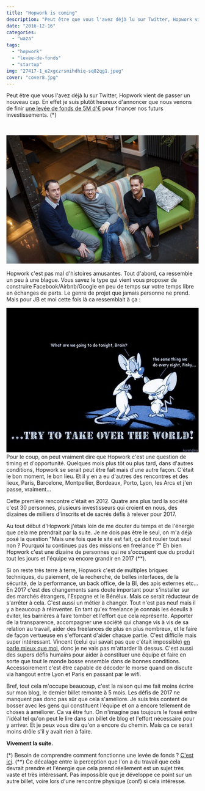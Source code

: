 ```yaml
---
title: "Hopwork is coming"
description: "Peut être que vous l'avez déjà lu sur Twitter, Hopwork vient de passer un nouveau cap. En effet je suis plutôt heureux d'annoncer que nous venons de f..."
date: "2016-12-16"
categories: 
  - "waza"
tags: 
  - "hopwork"
  - "levee-de-fonds"
  - "startup"
img: "27417-1_e2xgczrsmihdhiq-sq82qg1.jpeg"
cover: "cover8.jpg"
---
```


Peut être que vous l'avez déjà lu sur Twitter, Hopwork vient de passer un nouveau cap. En effet je suis plutôt heureux d'annoncer que nous venons de finir [une levée de fonds de 5M d'€](https://www.maddyness.com/finance/2016/12/15/rh-hopwork-leve-5-millions-euros/) pour financer nos futurs investissements. (\*)

 

![1_e2xgczrsmihdhiq-sq82qg1](/images/27417-1_e2xgczrsmihdhiq-sq82qg1.jpeg)

Hopwork c'est pas mal d'histoires amusantes. Tout d'abord, ca ressemble un peu à une blague. Vous savez le type qui vient vous proposer de construire Facebook/Airbnb/Google en peu de temps sur votre temps libre en échanges de parts. Le genre de projet que jamais personne ne prend. Mais pour JB et moi cette fois là ca ressemblait à ça :

[![20040102193808_271](/images/16eac-20040102193808_271.jpg)](http://eventuallycoding.com/wp-content/uploads/2016/12/16eac-20040102193808_271.jpg) Pour le coup, on peut vraiment dire que Hopwork c'est une question de timing et d'opportunité. Quelques mois plus tôt ou plus tard, dans d'autres conditions, Hopwork se serait peut être fait mais d'une autre façon. C'était le bon moment, le bon lieu. Et il y en a eu d'autres des rencontres et des lieux, Paris, Barcelone, Montpellier, Bordeaux, Porto, Lyon, les Arcs et j'en passe, vraiment...

Cette première rencontre c'était en 2012. Quatre ans plus tard la société c'est 30 personnes, plusieurs investisseurs qui croient en nous, des dizaines de milliers d'inscrits et de sacrés défis à relever pour 2017.

Au tout début d'Hopwork j'étais loin de me douter du temps et de l'énergie que cela me prendrait par la suite. Je ne dois pas être le seul, on m'a déjà posé la question "Mais une fois que le site est fait, ça doit rouler tout seul non ? Pourquoi tu continues pas des missions en freelance ?" Eh bien Hopwork c'est une dizaine de personnes qui ne s'occupent que du produit tout les jours et l'équipe va encore grandir en 2017 (\*\*).

Si on reste très terre à terre, Hopwork c'est de multiples briques techniques, du paiement, de la recherche, de belles interfaces, de la sécurité, de la performance, un back office, de la BI, des apis externes etc... En 2017 c'est des changements sans doute important pour s'installer sur des marchés étrangers, l'Espagne et le Bénélux. Mais ce serait réducteur de s'arrêter à cela. C'est aussi un métier à changer. Tout n'est pas neuf mais il y a beaucoup à réinventer. En tant qu'ex freelance je connais les éceuils à éviter, les barrières à faire tomber et l'effort que cela représente. Apporter de la transparence, accompagner une société qui change vis à vis de sa relation au travail, aider des freelances de plus en plus nombreux, et le faire de façon vertueuse en s'efforcant d'aider chaque partie. C'est difficile mais super intéressant. Vincent (celui qui savait pas que c'était impossible) [en parle mieux que moi](https://medium.com/@vhuguet/hopwork-raises-5m-future-of-work-is-here-and-its-beautiful-efc817e81607#.yg38bpt8z), donc je ne vais pas m'attarder là dessus. C'est aussi des supers défis humains pour aider à constituer une équipe et faire en sorte que tout le monde bosse ensemble dans de bonnes conditions. Accessoirement c'est être capable de décoder le morse quand on discute via hangout entre Lyon et Paris en passant par le wifi.

Bref, tout cela m'occupe beaucoup, c'est la raison qui me fait moins écrire sur mon blog, le dernier billet remonte à 5 mois. Les défis de 2017 ne manquent pas donc pas sûr que cela s'améliore. Je suis très content de bosser avec les gens qui constituent l'équipe et on a encore tellement de choses à améliorer. Ca va être fun. On n'imagine pas toujours le fossé entre l'idéal tel qu'on peut le lire dans un billet de blog et l'effort nécessaire pour y arriver. Et je peux vous dire qu'on a encore du chemin. Mais ça ce serait moins drôle s'il y avait rien à faire.

**Vivement la suite.**

(\*) Besoin de comprendre comment fonctionne une levée de fonds ? [C'est ici](http://www.eventuallycoding.com/index.php/les-levees-de-fond-en-startup/). (\*\*) Ce décalage entre la perception que l'on a du travail que cela devrait prendre et l'énergie que cela prend réellement est un sujet très vaste et très intéressant. Pas impossible que je développe ce point sur un autre billet, voire lors d'une rencontre physique (conf) si cela intéresse.
